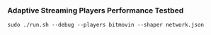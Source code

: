 ### Adaptive Streaming Players Performance Testbed
```sudo ./run.sh --debug --players bitmovin --shaper network.json```
